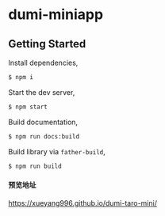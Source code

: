 # dumi-miniapp

## Getting Started

Install dependencies,

```bash
$ npm i
```

Start the dev server,

```bash
$ npm start
```

Build documentation,

```bash
$ npm run docs:build
```

Build library via `father-build`,

```bash
$ npm run build
```

#### 预览地址
https://xueyang996.github.io/dumi-taro-mini/
